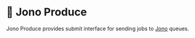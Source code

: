# 🚥 Jono Produce

Jono Produce provides submit interface for sending jobs to [Jono](https://github.com/ruksi/jono-rs) queues.

